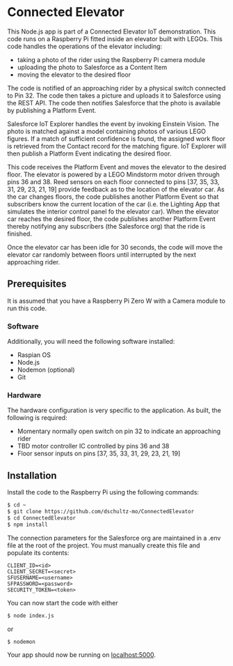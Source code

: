 # Connected Elevator

This Node.js app is part of a Connected Elevator IoT demonstration.  This code runs on a Raspberry Pi fitted inside an elevator built with LEGOs.  This code handles the operations of the elevator including:
- taking a photo of the rider using the Raspberry Pi camera module
- uploading the photo to Salesforce as a Content Item
- moving the elevator to the desired floor

The code is notified of an approaching rider by a physical switch connected to Pin 32.  The code then takes a picture and uploads it to Salesforce using the REST API.  The code then notifies Salesforce that the photo is available by publishing a Platform Event.  

Salesforce IoT Explorer handles the event by invoking Einstein Vision.  The photo is matched against a model containing photos of various LEGO figures.  If a match of sufficient confidence is found, the assigned work floor is retrieved from the Contact record for the matching figure.  IoT Explorer will then publish a Platform Event indicating the desired floor.

This code receives the Platform Event and moves the elevator to the desired floor.  The elevator is powered by a LEGO Mindstorm motor driven through pins 36 and 38.  Reed sensors on each floor connected to pins [37, 35, 33, 31, 29, 23, 21, 19] provide feedback as to the location of the elevator car.  As the car changes floors, the code publishes another Platform Event so that subscribers know the current location of the car (i.e. the Lighting App that simulates the interior control panel fo the elevator car).  When the elevator car reaches the desired floor, the code publishes another Platform Event thereby notifying any subscribers (the Salesforce org) that the ride is finished.

Once the elevator car has been idle for 30 seconds, the code will move the elevator car randomly between floors until interrupted by the next approaching rider.

## Prerequisites
It is assumed that you have a Raspberry Pi Zero W with a Camera module to run this code.  

### Software
Additionally, you will need the following software installed:
- Raspian OS
- Node.js
- Nodemon (optional)
- Git

### Hardware
The hardware configuration is very specific to the application.  As built, the following is required:
- Momentary normally open switch on pin 32 to indicate an approaching rider
- TBD motor controller IC controlled by pins 36 and 38
- Floor sensor inputs on pins [37, 35, 33, 31, 29, 23, 21, 19]

## Installation
Install the code to the Raspberry Pi using the following commands:

```sh
$ cd ~
$ git clone https://github.com/dschultz-mo/ConnectedElevator
$ cd ConnectedElevator
$ npm install
```

The connection parameters for the Salesforce org are maintained in a .env file at the root of the project.  You must manually create this file and populate its contents:

```
CLIENT_ID=<id>
CLIENT_SECRET=<secret>
SFUSERNAME=<username>
SFPASSWORD=<password>
SECURITY_TOKEN=<token>
```

You can now start the code with either

```sh
$ node index.js
```
or
```sh
$ nodemon
```

Your app should now be running on [localhost:5000](http://localhost:5000/).
